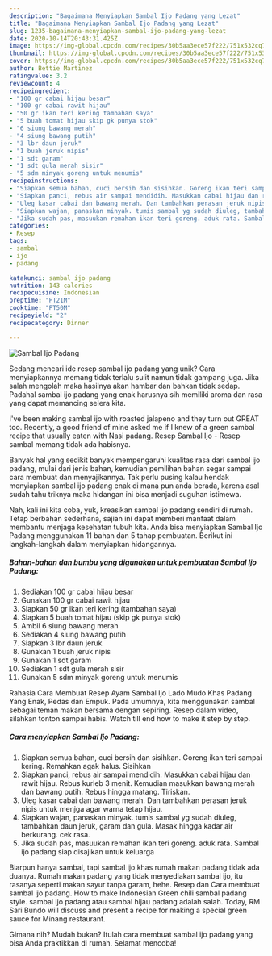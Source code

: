 ```yaml
---
description: "Bagaimana Menyiapkan Sambal Ijo Padang yang Lezat"
title: "Bagaimana Menyiapkan Sambal Ijo Padang yang Lezat"
slug: 1235-bagaimana-menyiapkan-sambal-ijo-padang-yang-lezat
date: 2020-10-14T20:43:31.425Z
image: https://img-global.cpcdn.com/recipes/30b5aa3ece57f222/751x532cq70/sambal-ijo-padang-foto-resep-utama.jpg
thumbnail: https://img-global.cpcdn.com/recipes/30b5aa3ece57f222/751x532cq70/sambal-ijo-padang-foto-resep-utama.jpg
cover: https://img-global.cpcdn.com/recipes/30b5aa3ece57f222/751x532cq70/sambal-ijo-padang-foto-resep-utama.jpg
author: Bettie Martinez
ratingvalue: 3.2
reviewcount: 4
recipeingredient:
- "100 gr cabai hijau besar"
- "100 gr cabai rawit hijau"
- "50 gr ikan teri kering tambahan saya"
- "5 buah tomat hijau skip gk punya stok"
- "6 siung bawang merah"
- "4 siung bawang putih"
- "3 lbr daun jeruk"
- "1 buah jeruk nipis"
- "1 sdt garam"
- "1 sdt gula merah sisir"
- "5 sdm minyak goreng untuk menumis"
recipeinstructions:
- "Siapkan semua bahan, cuci bersih dan sisihkan. Goreng ikan teri sampai kering. Remahkan agak halus. Sisihkan"
- "Siapkan panci, rebus air sampai mendidih. Masukkan cabai hijau dan rawit hijau. Rebus kurleb 3 menit. Kemudian masukkan bawang merah dan bawang putih. Rebus hingga matang. Tiriskan."
- "Uleg kasar cabai dan bawang merah. Dan tambahkan perasan jeruk nipis untuk menjga agar warna tetap hijau."
- "Siapkan wajan, panaskan minyak. tumis sambal yg sudah diuleg, tambahkan daun jeruk, garam dan gula. Masak hingga kadar air berkurang. cek rasa."
- "Jika sudah pas, masuukan remahan ikan teri goreng. aduk rata. Sambal ijo padang siap disajikan untuk keluarga"
categories:
- Resep
tags:
- sambal
- ijo
- padang

katakunci: sambal ijo padang 
nutrition: 143 calories
recipecuisine: Indonesian
preptime: "PT21M"
cooktime: "PT50M"
recipeyield: "2"
recipecategory: Dinner

---
```



![Sambal Ijo Padang](https://img-global.cpcdn.com/recipes/30b5aa3ece57f222/751x532cq70/sambal-ijo-padang-foto-resep-utama.jpg)

Sedang mencari ide resep sambal ijo padang yang unik? Cara menyiapkannya memang tidak terlalu sulit namun tidak gampang juga. Jika salah mengolah maka hasilnya akan hambar dan bahkan tidak sedap. Padahal sambal ijo padang yang enak harusnya sih memiliki aroma dan rasa yang dapat memancing selera kita.

I&#39;ve been making sambal ijo with roasted jalapeno and they turn out GREAT too. Recently, a good friend of mine asked me if I knew of a green sambal recipe that usually eaten with Nasi padang. Resep Sambal Ijo - Resep sambal memang tidak ada habisnya.

Banyak hal yang sedikit banyak mempengaruhi kualitas rasa dari sambal ijo padang, mulai dari jenis bahan, kemudian pemilihan bahan segar sampai cara membuat dan menyajikannya. Tak perlu pusing kalau hendak menyiapkan sambal ijo padang enak di mana pun anda berada, karena asal sudah tahu triknya maka hidangan ini bisa menjadi suguhan istimewa.


Nah, kali ini kita coba, yuk, kreasikan sambal ijo padang sendiri di rumah. Tetap berbahan sederhana, sajian ini dapat memberi manfaat dalam membantu menjaga kesehatan tubuh kita. Anda bisa menyiapkan Sambal Ijo Padang menggunakan 11 bahan dan 5 tahap pembuatan. Berikut ini langkah-langkah dalam menyiapkan hidangannya.

<!--inarticleads1-->

##### Bahan-bahan dan bumbu yang digunakan untuk pembuatan Sambal Ijo Padang:

1. Sediakan 100 gr cabai hijau besar
1. Gunakan 100 gr cabai rawit hijau
1. Siapkan 50 gr ikan teri kering (tambahan saya)
1. Siapkan 5 buah tomat hijau (skip gk punya stok)
1. Ambil 6 siung bawang merah
1. Sediakan 4 siung bawang putih
1. Siapkan 3 lbr daun jeruk
1. Gunakan 1 buah jeruk nipis
1. Gunakan 1 sdt garam
1. Sediakan 1 sdt gula merah sisir
1. Gunakan 5 sdm minyak goreng untuk menumis


Rahasia Cara Membuat Resep Ayam Sambal Ijo Lado Mudo Khas Padang Yang Enak, Pedas dan Empuk. Pada umumnya, kita menggunakan sambal sebagai teman makan bersama dengan sepiring. Resep dalam video, silahkan tonton sampai habis. Watch till end how to make it step by step. 

<!--inarticleads2-->

##### Cara menyiapkan Sambal Ijo Padang:

1. Siapkan semua bahan, cuci bersih dan sisihkan. Goreng ikan teri sampai kering. Remahkan agak halus. Sisihkan
1. Siapkan panci, rebus air sampai mendidih. Masukkan cabai hijau dan rawit hijau. Rebus kurleb 3 menit. Kemudian masukkan bawang merah dan bawang putih. Rebus hingga matang. Tiriskan.
1. Uleg kasar cabai dan bawang merah. Dan tambahkan perasan jeruk nipis untuk menjga agar warna tetap hijau.
1. Siapkan wajan, panaskan minyak. tumis sambal yg sudah diuleg, tambahkan daun jeruk, garam dan gula. Masak hingga kadar air berkurang. cek rasa.
1. Jika sudah pas, masuukan remahan ikan teri goreng. aduk rata. Sambal ijo padang siap disajikan untuk keluarga


Biarpun hanya sambal, tapi sambal ijo khas rumah makan padang tidak ada duanya. Rumah makan padang yang tidak menyediakan sambal ijo, itu rasanya seperti makan sayur tanpa garam, hehe. Resep dan Cara membuat sambal ijo padang. How to make Indonesian Green chili sambal padang style. sambal ijo padang atau sambal hijau padang adalah salah. Today, RM Sari Bundo will discuss and present a recipe for making a special green sauce for Minang restaurant. 

Gimana nih? Mudah bukan? Itulah cara membuat sambal ijo padang yang bisa Anda praktikkan di rumah. Selamat mencoba!
